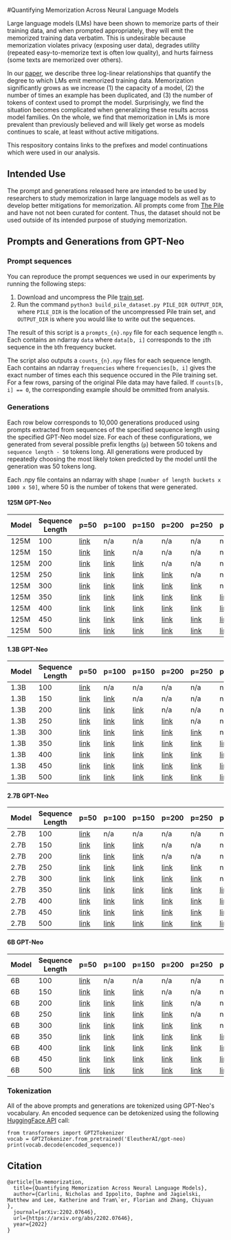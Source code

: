 #Quantifying Memorization Across Neural Language Models

Large language models (LMs) have been shown to memorize parts of their training data, and when prompted appropriately, they will emit the memorized training data verbatim.
This is undesirable because memorization violates privacy (exposing user data), degrades utility (repeated easy-to-memorize text is often low quality), and hurts fairness (some texts are memorized over others).

In our [paper](https://arxiv.org/abs/2202.07646), we describe three log-linear relationships that quantify the degree to which LMs emit memorized training data.
Memorization significantly grows as we increase (1) the capacity of a model, (2) the number of times an example has been duplicated, and (3) the number of tokens of context used to prompt the model. Surprisingly, we find the situation becomes complicated when generalizing these results across model families.
On the whole, we find that memorization in LMs is more prevalent than previously believed and will likely get worse as models continues to scale, at least without active mitigations.

This respository contains links to the prefixes and model continuations which
were used in our analysis.

## Intended Use
The prompt and generations released here are intended to be used by researchers
to study memorization in large language models as well as to develop better
mitigations for memorization.
All prompts come from [The Pile](https://arxiv.org/abs/2101.00027) and have not
not been curated for content.
Thus, the dataset should not be used outside of its intended purpose of studying
memorization.

## Prompts and Generations from GPT-Neo

### Prompt sequences

You can reproduce the prompt sequences we used in our experiments by running the following steps:

1. Download and uncompress the Pile [train set](https://mystic.the-eye.eu/public/AI/pile/train/).
2. Run the command `python3 build_pile_dataset.py PILE_DIR OUTPUT_DIR`, where `PILE_DIR` is the location of the uncompressed Pile train set, and `OUTPUT_DIR` is where you would like to write out the sequences.

The result of this script is a `prompts_{n}.npy` file for each sequence length
`n`.
Each contains an ndarray `data` where `data[b, i]` corresponds to
the `i`th sequence in the `b`th frequency bucket.

The script also outputs a `counts_{n}.npy` files for each sequence length.
Each contains an ndarray `frequencies` where
`frequencies[b, i]`
gives the exact number of times each this sequence occured in the Pile training set.
For a few rows, parsing of the original Pile data may have failed.
If `counts[b, i] == 0`, the corresponding example should be ommitted from
analysis.

### Generations
Each row below corresponds to 10,000 generations produced using prompts
extracted from sequences of the specified sequence length using the
specified GPT-Neo model size.
For each of these configurations, we generated from several possible prefix
lengths (`p`)  between 50 tokens and `sequence length - 50` tokens long.
All generations were produced by repeatedly choosing the most
likely token predicted by the model until the generation was 50 tokens long.

Each .npy file contains an ndarray with shape
`[number of length buckets x 1000 x 50]`, where 50 is the number of tokens that
were generated.

#### 125M GPT-Neo
| Model  | Sequence Length | p=50 | p=100 | p=150 | p=200 | p=250 | p=300 | p=350 | p=400 | p=450 |
| ------ | --------------- | --- | --- | --- | --- | --- | --- | --- | --- | --- |
| 125M   |       100       | [link](https://storage.cloud.google.com/mem-data/gens_125M/125M-0.0_prompt_50_of_100.npy) | n/a | n/a | n/a | n/a | n/a | n/a | n/a | n/a |
| 125M   |       150       | [link](https://storage.cloud.google.com/mem-data/gens_125M/125M-0.0_prompt_50_of_150.npy)  | [link](https://storage.cloud.google.com/mem-data/gens_125M/125M-0.0_prompt_100_of_150.npy) | n/a | n/a | n/a | n/a | n/a | n/a | n/a |
| 125M   |       200       | [link](https://storage.cloud.google.com/mem-data/gens_125M/125M-0.0_prompt_50_of_200.npy)  | [link](https://storage.cloud.google.com/mem-data/gens_125M/125M-0.0_prompt_100_of_200.npy)  | [link](https://storage.cloud.google.com/mem-data/gens_125M/125M-0.0_prompt_150_of_200.npy) | n/a | n/a | n/a | n/a | n/a | n/a |
| 125M   |       250       | [link](https://storage.cloud.google.com/mem-data/gens_125M/125M-0.0_prompt_50_of_250.npy)  | [link](https://storage.cloud.google.com/mem-data/gens_125M/125M-0.0_prompt_100_of_250.npy)  | [link](https://storage.cloud.google.com/mem-data/gens_125M/125M-0.0_prompt_200_of_250.npy)  | [link](https://storage.cloud.google.com/mem-data/gens_125M/125M-0.0_prompt_200_of_250.npy) | n/a | n/a | n/a | n/a | n/a |
| 125M   |       300       | [link](https://storage.cloud.google.com/mem-data/gens_125M/125M-0.0_prompt_50_of_300.npy)  | [link](https://storage.cloud.google.com/mem-data/gens_125M/125M-0.0_prompt_100_of_300.npy)  | [link](https://storage.cloud.google.com/mem-data/gens_125M/125M-0.0_prompt_150_of_300.npy)  | [link](https://storage.cloud.google.com/mem-data/gens_125M/125M-0.0_prompt_200_of_300.npy)  | [link](https://storage.cloud.google.com/mem-data/gens_125M/125M-0.0_prompt_250_of_300.npy) | n/a | n/a | n/a | n/a |
| 125M   |       350       | [link](https://storage.cloud.google.com/mem-data/gens_125M/125M-0.0_prompt_50_of_350.npy)  | [link](https://storage.cloud.google.com/mem-data/gens_125M/125M-0.0_prompt_100_of_350.npy)  | [link](https://storage.cloud.google.com/mem-data/gens_125M/125M-0.0_prompt_150_of_350.npy)  | [link](https://storage.cloud.google.com/mem-data/gens_125M/125M-0.0_prompt_200_of_350.npy)  | [link](https://storage.cloud.google.com/mem-data/gens_125M/125M-0.0_prompt_250_of_350.npy)  | [link](https://storage.cloud.google.com/mem-data/gens_125M/125M-0.0_prompt_300_of_350.npy) | n/a | n/a | n/a |
| 125M   |       400       | [link](https://storage.cloud.google.com/mem-data/gens_125M/125M-0.0_prompt_50_of_400.npy)  | [link](https://storage.cloud.google.com/mem-data/gens_125M/125M-0.0_prompt_100_of_400.npy)  | [link](https://storage.cloud.google.com/mem-data/gens_125M/125M-0.0_prompt_150_of_400.npy)  | [link](https://storage.cloud.google.com/mem-data/gens_125M/125M-0.0_prompt_200_of_400.npy)  | [link](https://storage.cloud.google.com/mem-data/gens_125M/125M-0.0_prompt_250_of_400.npy)  | [link](https://storage.cloud.google.com/mem-data/gens_125M/125M-0.0_prompt_300_of_400.npy)  | [link](https://storage.cloud.google.com/mem-data/gens_125M/125M-0.0_prompt_350_of_400.npy) | n/a | n/a |
| 125M   |       450       | [link](https://storage.cloud.google.com/mem-data/gens_125M/125M-0.0_prompt_50_of_450.npy) | [link](https://storage.cloud.google.com/mem-data/gens_125M/125M-0.0_prompt_100_of_450.npy)  | [link](https://storage.cloud.google.com/mem-data/gens_125M/125M-0.0_prompt_150_of_450.npy)  | [link](https://storage.cloud.google.com/mem-data/gens_125M/125M-0.0_prompt_200_of_450.npy)  | [link](https://storage.cloud.google.com/mem-data/gens_125M/125M-0.0_prompt_250_of_450.npy)  | [link](https://storage.cloud.google.com/mem-data/gens_125M/125M-0.0_prompt_300_of_450.npy)  | [link](https://storage.cloud.google.com/mem-data/gens_125M/125M-0.0_prompt_350_of_450.npy)  | [link](https://storage.cloud.google.com/mem-data/gens_125M/125M-0.0_prompt_400_of_450.npy)  | n/a |
| 125M   |       500       | [link](https://storage.cloud.google.com/mem-data/gens_125M/125M-0.0_prompt_50_of_500.npy)  | [link](https://storage.cloud.google.com/mem-data/gens_125M/125M-0.0_prompt_100_of_500.npy)  | [link](https://storage.cloud.google.com/mem-data/gens_125M/125M-0.0_prompt_150_of_500.npy)  | [link](https://storage.cloud.google.com/mem-data/gens_125M/125M-0.0_prompt_200_of_500.npy)  | [link](https://storage.cloud.google.com/mem-data/gens_125M/125M-0.0_prompt_250_of_500.npy)  | [link](https://storage.cloud.google.com/mem-data/gens_125M/125M-0.0_prompt_300_of_500.npy)  | [link](https://storage.cloud.google.com/mem-data/gens_125M/125M-0.0_prompt_350_of_500.npy)  | [link](https://storage.cloud.google.com/mem-data/gens_125M/125M-0.0_prompt_400_of_500.npy)  | [link](https://storage.cloud.google.com/mem-data/gens_125M/125M-0.0_prompt_450_of_500.npy)  |

#### 1.3B GPT-Neo
| Model  | Sequence Length | p=50 | p=100 | p=150 | p=200 | p=250 | p=300 | p=350 | p=400 | p=450 |
| ------ | --------------- | --- | --- | --- | --- | --- | --- | --- | --- | --- |
| 1.3B   |       100       | [link](https://storage.cloud.google.com/mem-data/gens_1.3B/1.3B-0.0_prompt_50_of_100.npy) | n/a | n/a | n/a | n/a | n/a | n/a | n/a | n/a |
| 1.3B   |       150       | [link](https://storage.cloud.google.com/mem-data/gens_1.3B/1.3B-0.0_prompt_50_of_150.npy)  | [link](https://storage.cloud.google.com/mem-data/gens_1.3B/1.3B-0.0_prompt_100_of_150.npy) | n/a | n/a | n/a | n/a | n/a | n/a | n/a |
| 1.3B   |       200       | [link](https://storage.cloud.google.com/mem-data/gens_1.3B/1.3B-0.0_prompt_50_of_200.npy)  | [link](https://storage.cloud.google.com/mem-data/gens_1.3B/1.3B-0.0_prompt_100_of_200.npy)  | [link](https://storage.cloud.google.com/mem-data/gens_1.3B/1.3B-0.0_prompt_150_of_200.npy) | n/a | n/a | n/a | n/a | n/a | n/a |
| 1.3B   |       250       | [link](https://storage.cloud.google.com/mem-data/gens_1.3B/1.3B-0.0_prompt_50_of_250.npy)  | [link](https://storage.cloud.google.com/mem-data/gens_1.3B/1.3B-0.0_prompt_100_of_250.npy)  | [link](https://storage.cloud.google.com/mem-data/gens_1.3B/1.3B-0.0_prompt_150_of_250.npy)  | [link](https://storage.cloud.google.com/mem-data/gens_1.3B/1.3B-0.0_prompt_200_of_250.npy) | n/a | n/a | n/a | n/a | n/a |
| 1.3B   |       300       | [link](https://storage.cloud.google.com/mem-data/gens_1.3B/1.3B-0.0_prompt_50_of_300.npy) | [link](https://storage.cloud.google.com/mem-data/gens_1.3B/1.3B-0.0_prompt_100_of_300.npy)  | [link](https://storage.cloud.google.com/mem-data/gens_1.3B/1.3B-0.0_prompt_150_of_300.npy)  | [link](https://storage.cloud.google.com/mem-data/gens_1.3B/1.3B-0.0_prompt_200_of_300.npy)  | [link](https://storage.cloud.google.com/mem-data/gens_1.3B/1.3B-0.0_prompt_250_of_300.npy)  | n/a | n/a | n/a | n/a | n/a |
| 1.3B   |       350       | [link](https://storage.cloud.google.com/mem-data/gens_1.3B/1.3B-0.0_prompt_50_of_350.npy) | [link](https://storage.cloud.google.com/mem-data/gens_1.3B/1.3B-0.0_prompt_100_of_350.npy)  | [link](https://storage.cloud.google.com/mem-data/gens_1.3B/1.3B-0.0_prompt_150_of_350.npy)  | [link](https://storage.cloud.google.com/mem-data/gens_1.3B/1.3B-0.0_prompt_200_of_350.npy)  | [link](https://storage.cloud.google.com/mem-data/gens_1.3B/1.3B-0.0_prompt_250_of_350.npy)  | [link](https://storage.cloud.google.com/mem-data/gens_1.3B/1.3B-0.0_prompt_300_of_350.npy)  | n/a | n/a | n/a |
| 1.3B   |       400       | [link](https://storage.cloud.google.com/mem-data/gens_1.3B/1.3B-0.0_prompt_50_of_400.npy) | [link](https://storage.cloud.google.com/mem-data/gens_1.3B/1.3B-0.0_prompt_100_of_400.npy)  | [link](https://storage.cloud.google.com/mem-data/gens_1.3B/1.3B-0.0_prompt_150_of_400.npy)  | [link](https://storage.cloud.google.com/mem-data/gens_1.3B/1.3B-0.0_prompt_200_of_400.npy)  | [link](https://storage.cloud.google.com/mem-data/gens_1.3B/1.3B-0.0_prompt_250_of_400.npy)  | [link](https://storage.cloud.google.com/mem-data/gens_1.3B/1.3B-0.0_prompt_300_of_400.npy)  | [link](https://storage.cloud.google.com/mem-data/gens_1.3B/1.3B-0.0_prompt_350_of_400.npy) | n/a | n/a |
| 1.3B   |       450       | [link](https://storage.cloud.google.com/mem-data/gens_1.3B/1.3B-0.0_prompt_50_of_450.npy) | [link](https://storage.cloud.google.com/mem-data/gens_1.3B/1.3B-0.0_prompt_100_of_450.npy)  | [link](https://storage.cloud.google.com/mem-data/gens_1.3B/1.3B-0.0_prompt_150_of_450.npy)  | [link](https://storage.cloud.google.com/mem-data/gens_1.3B/1.3B-0.0_prompt_200_of_450.npy)  | [link](https://storage.cloud.google.com/mem-data/gens_1.3B/1.3B-0.0_prompt_250_of_450.npy)  | [link](https://storage.cloud.google.com/mem-data/gens_1.3B/1.3B-0.0_prompt_300_of_450.npy)  | [link](https://storage.cloud.google.com/mem-data/gens_1.3B/1.3B-0.0_prompt_350_of_450.npy)  | [link](https://storage.cloud.google.com/mem-data/gens_1.3B/1.3B-0.0_prompt_400_of_450.npy) | n/a |
| 1.3B   |       500       | [link](https://storage.cloud.google.com/mem-data/gens_1.3B/1.3B-0.0_prompt_50_of_500.npy) | [link](https://storage.cloud.google.com/mem-data/gens_1.3B/1.3B-0.0_prompt_100_of_500.npy)  | [link](https://storage.cloud.google.com/mem-data/gens_1.3B/1.3B-0.0_prompt_150_of_500.npy)  | [link](https://storage.cloud.google.com/mem-data/gens_1.3B/1.3B-0.0_prompt_200_of_500.npy)  | [link](https://storage.cloud.google.com/mem-data/gens_1.3B/1.3B-0.0_prompt_250_of_500.npy)  | [link](https://storage.cloud.google.com/mem-data/gens_1.3B/1.3B-0.0_prompt_300_of_500.npy)  | [link](https://storage.cloud.google.com/mem-data/gens_1.3B/1.3B-0.0_prompt_350_of_500.npy)  | [link](https://storage.cloud.google.com/mem-data/gens_1.3B/1.3B-0.0_prompt_400_of_500.npy)  | [link](https://storage.cloud.google.com/mem-data/gens_1.3B/1.3B-0.0_prompt_450_of_500.npy)  |
#### 2.7B GPT-Neo
| Model  | Sequence Length | p=50 | p=100 | p=150 | p=200 | p=250 | p=300 | p=350 | p=400 | p=450 |
| ------ | --------------- | --- | --- | --- | --- | --- | --- | --- | --- | --- |
| 2.7B   |       100       | [link](https://storage.cloud.google.com/mem-data/gens_2.7B/2.7B-0.0_prompt_50_of_100.npy) | n/a | n/a | n/a | n/a | n/a | n/a | n/a | n/a |
| 2.7B   |       150       | [link](https://storage.cloud.google.com/mem-data/gens_2.7B/2.7B-0.0_prompt_50_of_150.npy) | [link](https://storage.cloud.google.com/mem-data/gens_2.7B/2.7B-0.0_prompt_100_of_150.npy)  | [link](https://storage.cloud.google.com/mem-data/gens_2.7B/2.7B-0.0_prompt_100_of_150.npy) | n/a | n/a | n/a | n/a | n/a | n/a | n/a |
| 2.7B   |       200       | [link](https://storage.cloud.google.com/mem-data/gens_2.7B/2.7B-0.0_prompt_50_of_200.npy) | [link](https://storage.cloud.google.com/mem-data/gens_2.7B/2.7B-0.0_prompt_100_of_200.npy)  | [link](https://storage.cloud.google.com/mem-data/gens_2.7B/2.7B-0.0_prompt_150_of_200.npy)  | n/a | n/a | n/a | n/a | n/a | n/a |
| 2.7B   |       250       | [link](https://storage.cloud.google.com/mem-data/gens_2.7B/2.7B-0.0_prompt_50_of_250.npy) | [link](https://storage.cloud.google.com/mem-data/gens_2.7B/2.7B-0.0_prompt_100_of_250.npy)  | [link](https://storage.cloud.google.com/mem-data/gens_2.7B/2.7B-0.0_prompt_150_of_250.npy)  | [link](https://storage.cloud.google.com/mem-data/gens_2.7B/2.7B-0.0_prompt_200_of_250.npy)  | [link](https://storage.cloud.google.com/mem-data/gens_2.7B/2.7B-0.0_prompt_200_of_250.npy) | n/a | n/a | n/a | n/a | n/a |
| 2.7B   |       300       | [link](https://storage.cloud.google.com/mem-data/gens_2.7B/2.7B-0.0_prompt_50_of_300.npy) | [link](https://storage.cloud.google.com/mem-data/gens_2.7B/2.7B-0.0_prompt_100_of_300.npy)  | [link](https://storage.cloud.google.com/mem-data/gens_2.7B/2.7B-0.0_prompt_150_of_300.npy)  | [link](https://storage.cloud.google.com/mem-data/gens_2.7B/2.7B-0.0_prompt_200_of_300.npy)  | [link](https://storage.cloud.google.com/mem-data/gens_2.7B/2.7B-0.0_prompt_250_of_300.npy) | n/a | n/a | n/a | n/a |
| 2.7B   |       350       | [link](https://storage.cloud.google.com/mem-data/gens_2.7B/2.7B-0.0_prompt_50_of_350.npy) | [link](https://storage.cloud.google.com/mem-data/gens_2.7B/2.7B-0.0_prompt_100_of_350.npy)  | [link](https://storage.cloud.google.com/mem-data/gens_2.7B/2.7B-0.0_prompt_150_of_350.npy)  | [link](https://storage.cloud.google.com/mem-data/gens_2.7B/2.7B-0.0_prompt_200_of_350.npy)  | [link](https://storage.cloud.google.com/mem-data/gens_2.7B/2.7B-0.0_prompt_250_of_350.npy)  | [link](https://storage.cloud.google.com/mem-data/gens_2.7B/2.7B-0.0_prompt_300_of_350.npy) | n/a | n/a | n/a |
| 2.7B   |       400       | [link](https://storage.cloud.google.com/mem-data/gens_2.7B/2.7B-0.0_prompt_50_of_400.npy) | [link](https://storage.cloud.google.com/mem-data/gens_2.7B/2.7B-0.0_prompt_100_of_400.npy)  | [link](https://storage.cloud.google.com/mem-data/gens_2.7B/2.7B-0.0_prompt_150_of_400.npy)  | [link](https://storage.cloud.google.com/mem-data/gens_2.7B/2.7B-0.0_prompt_200_of_400.npy)  | [link](https://storage.cloud.google.com/mem-data/gens_2.7B/2.7B-0.0_prompt_250_of_400.npy)  | [link](https://storage.cloud.google.com/mem-data/gens_2.7B/2.7B-0.0_prompt_300_of_400.npy) | [link](https://storage.cloud.google.com/mem-data/gens_2.7B/2.7B-0.0_prompt_350_of_400.npy) | n/a | n/a |
| 2.7B   |       450       | [link](https://storage.cloud.google.com/mem-data/gens_2.7B/2.7B-0.0_prompt_50_of_450.npy) | [link](https://storage.cloud.google.com/mem-data/gens_2.7B/2.7B-0.0_prompt_100_of_450.npy)  | [link](https://storage.cloud.google.com/mem-data/gens_2.7B/2.7B-0.0_prompt_150_of_450.npy)  | [link](https://storage.cloud.google.com/mem-data/gens_2.7B/2.7B-0.0_prompt_200_of_450.npy)  | [link](https://storage.cloud.google.com/mem-data/gens_2.7B/2.7B-0.0_prompt_250_of_450.npy)  | [link](https://storage.cloud.google.com/mem-data/gens_2.7B/2.7B-0.0_prompt_300_of_450.npy) | [link](https://storage.cloud.google.com/mem-data/gens_2.7B/2.7B-0.0_prompt_350_of_450.npy) | [link](https://storage.cloud.google.com/mem-data/gens_2.7B/2.7B-0.0_prompt_400_of_450.npy) | n/a |
| 2.7B   |       500       | [link](https://storage.cloud.google.com/mem-data/gens_2.7B/2.7B-0.0_prompt_50_of_500.npy) | [link](https://storage.cloud.google.com/mem-data/gens_2.7B/2.7B-0.0_prompt_100_of_500.npy)  | [link](https://storage.cloud.google.com/mem-data/gens_2.7B/2.7B-0.0_prompt_150_of_500.npy)  | [link](https://storage.cloud.google.com/mem-data/gens_2.7B/2.7B-0.0_prompt_200_of_500.npy)  | [link](https://storage.cloud.google.com/mem-data/gens_2.7B/2.7B-0.0_prompt_250_of_500.npy)  | [link](https://storage.cloud.google.com/mem-data/gens_2.7B/2.7B-0.0_prompt_300_of_500.npy) | [link](https://storage.cloud.google.com/mem-data/gens_2.7B/2.7B-0.0_prompt_350_of_500.npy) | [link](https://storage.cloud.google.com/mem-data/gens_2.7B/2.7B-0.0_prompt_400_of_500.npy) | [link](https://storage.cloud.google.com/mem-data/gens_2.7B/2.7B-0.0_prompt_450_of_500.npy)  |

#### 6B GPT-Neo
| Model  | Sequence Length | p=50 | p=100 | p=150 | p=200 | p=250 | p=300 | p=350 | p=400 | p=450 |
| ------ | --------------- | --- | --- | --- | --- | --- | --- | --- | --- | --- |
| 6B   |       100       | [link](https://storage.cloud.google.com/mem-data/gens_6B/6B-0.0_prompt_50_of_100.npy) | n/a | n/a | n/a | n/a | n/a | n/a | n/a | n/a |
| 6B   |       150       | [link](https://storage.cloud.google.com/mem-data/gens_6B/6B-0.0_prompt_50_of_150.npy) | [link](https://storage.cloud.google.com/mem-data/gens_6B/6B-0.0_prompt_100_of_150.npy)  | [link](https://storage.cloud.google.com/mem-data/gens_6B/6B-0.0_prompt_100_of_150.npy) | n/a | n/a | n/a | n/a | n/a | n/a | n/a |
| 6B   |       200       | [link](https://storage.cloud.google.com/mem-data/gens_6B/6B-0.0_prompt_50_of_200.npy) | [link](https://storage.cloud.google.com/mem-data/gens_6B/6B-0.0_prompt_100_of_200.npy)  | [link](https://storage.cloud.google.com/mem-data/gens_6B/6B-0.0_prompt_150_of_200.npy)  | [link](https://storage.cloud.google.com/mem-data/gens_6B/6B-0.0_prompt_150_of_200.npy) | n/a | n/a | n/a | n/a | n/a | n/a |
| 6B   |       250       | [link](https://storage.cloud.google.com/mem-data/gens_6B/6B-0.0_prompt_50_of_250.npy) | [link](https://storage.cloud.google.com/mem-data/gens_6B/6B-0.0_prompt_100_of_250.npy)  | [link](https://storage.cloud.google.com/mem-data/gens_6B/6B-0.0_prompt_150_of_250.npy)  | [link](https://storage.cloud.google.com/mem-data/gens_6B/6B-0.0_prompt_200_of_250.npy)  | n/a | n/a | n/a | n/a | n/a |
| 6B   |       300       | [link](https://storage.cloud.google.com/mem-data/gens_6B/6B-0.0_prompt_50_of_300.npy) | [link](https://storage.cloud.google.com/mem-data/gens_6B/6B-0.0_prompt_100_of_300.npy)  | [link](https://storage.cloud.google.com/mem-data/gens_6B/6B-0.0_prompt_150_of_300.npy)  | [link](https://storage.cloud.google.com/mem-data/gens_6B/6B-0.0_prompt_200_of_300.npy)  | [link](https://storage.cloud.google.com/mem-data/gens_6B/6B-0.0_prompt_250_of_300.npy) | n/a | n/a | n/a | n/a |
| 6B   |       350       | [link](https://storage.cloud.google.com/mem-data/gens_6B/6B-0.0_prompt_50_of_350.npy) | [link](https://storage.cloud.google.com/mem-data/gens_6B/6B-0.0_prompt_100_of_350.npy)  | [link](https://storage.cloud.google.com/mem-data/gens_6B/6B-0.0_prompt_150_of_350.npy)  | [link](https://storage.cloud.google.com/mem-data/gens_6B/6B-0.0_prompt_200_of_350.npy)  | [link](https://storage.cloud.google.com/mem-data/gens_6B/6B-0.0_prompt_250_of_350.npy)  | [link](https://storage.cloud.google.com/mem-data/gens_6B/6B-0.0_prompt_300_of_350.npy)  | [link](https://storage.cloud.google.com/mem-data/gens_6B/6B-0.0_prompt_300_of_350.npy) | n/a | n/a | n/a |
| 6B   |       400       | [link](https://storage.cloud.google.com/mem-data/gens_6B/6B-0.0_prompt_50_of_400.npy) | [link](https://storage.cloud.google.com/mem-data/gens_6B/6B-0.0_prompt_100_of_400.npy)  | [link](https://storage.cloud.google.com/mem-data/gens_6B/6B-0.0_prompt_150_of_400.npy)  | [link](https://storage.cloud.google.com/mem-data/gens_6B/6B-0.0_prompt_200_of_400.npy)  | [link](https://storage.cloud.google.com/mem-data/gens_6B/6B-0.0_prompt_250_of_400.npy)  | [link](https://storage.cloud.google.com/mem-data/gens_6B/6B-0.0_prompt_300_of_400.npy)  | [link](https://storage.cloud.google.com/mem-data/gens_6B/6B-0.0_prompt_350_of_400.npy) | n/a | n/a |
| 6B   |       450       | [link](https://storage.cloud.google.com/mem-data/gens_6B/6B-0.0_prompt_50_of_450.npy) | [link](https://storage.cloud.google.com/mem-data/gens_6B/6B-0.0_prompt_100_of_450.npy)  | [link](https://storage.cloud.google.com/mem-data/gens_6B/6B-0.0_prompt_150_of_450.npy)  | [link](https://storage.cloud.google.com/mem-data/gens_6B/6B-0.0_prompt_200_of_450.npy)  | [link](https://storage.cloud.google.com/mem-data/gens_6B/6B-0.0_prompt_250_of_450.npy)  | [link](https://storage.cloud.google.com/mem-data/gens_6B/6B-0.0_prompt_300_of_450.npy)  | [link](https://storage.cloud.google.com/mem-data/gens_6B/6B-0.0_prompt_350_of_450.npy) | [link](https://storage.cloud.google.com/mem-data/gens_6B/6B-0.0_prompt_400_of_450.npy) | n/a |
| 6B   |       500       | [link](https://storage.cloud.google.com/mem-data/gens_6B/6B-0.0_prompt_50_of_500.npy) | [link](https://storage.cloud.google.com/mem-data/gens_6B/6B-0.0_prompt_100_of_500.npy)  | [link](https://storage.cloud.google.com/mem-data/gens_6B/6B-0.0_prompt_150_of_500.npy)  | [link](https://storage.cloud.google.com/mem-data/gens_6B/6B-0.0_prompt_200_of_500.npy)  | [link](https://storage.cloud.google.com/mem-data/gens_6B/6B-0.0_prompt_250_of_500.npy)  | [link](https://storage.cloud.google.com/mem-data/gens_6B/6B-0.0_prompt_300_of_500.npy)  | [link](https://storage.cloud.google.com/mem-data/gens_6B/6B-0.0_prompt_350_of_500.npy) | [link](https://storage.cloud.google.com/mem-data/gens_6B/6B-0.0_prompt_400_of_500.npy)  | [link](https://storage.cloud.google.com/mem-data/gens_6B/6B-0.0_prompt_450_of_500.npy)  |

### Tokenization
All of the above prompts and generations are tokenized using GPT-Neo's vocabulary.
An encoded sequence can be detokenized using the following
[HuggingFace API](https://github.com/huggingface/transformers) call:

```
from transformers import GPT2Tokenizer
vocab = GPT2Tokenizer.from_pretrained('EleutherAI/gpt-neo)
print(vocab.decode(encoded_sequence))
```

## Citation
```
@article{lm-memorization,
  title={Quantifying Memorization Across Neural Language Models},
  author={Carlini, Nicholas and Ippolito, Daphne and Jagielski, Matthew and Lee, Katherine and Tram\`er, Florian and Zhang, Chiyuan
},
  journal={arXiv:2202.07646},
  url={https://arxiv.org/abs/2202.07646},
  year={2022}
}
```
